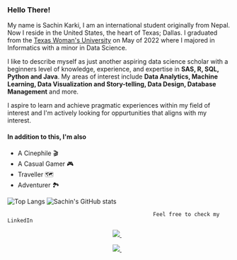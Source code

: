 ### Hello There!

My name is Sachin Karki, I am an international student originally from Nepal. Now I reside in the United States, the heart of Texas; Dallas. 
I graduated from the <a href="https://www.twu.edu/">Texas Woman's University</a> on May of 2022 where I majored in Informatics with a minor in Data Science. 

I like to describe myself as just another aspiring data science scholar with a beginners level of knowledge, experience, and expertise in **SAS, R, SQL, Python and Java**.
My areas of interest include **Data Analytics, Machine Learning, Data Visualization and Story-telling, Data Design, Database Management** and more. 

I aspire to learn and achieve pragmatic experiences within my field of interest and I'm actively looking for oppurtunities that aligns with my interest.
#### In addition to this, I'm also 
- A Cinephile :clapper:
- A Casual Gamer :video_game:
- Traveller :world_map: 
- Adventurer :national_park:

![Top Langs](https://github-readme-stats.vercel.app/api/top-langs/?username=skarki7&layout=compact)
![Sachin's GitHub stats](https://github-readme-stats.vercel.app/api?username=skarki7&show_icons=true&theme=radical)

                                                  Feel free to check my LinkedIn
<p align='center'>
<a href="https://www.linkedin.com/in/sachin-karki7/">
<img src="https://img.shields.io/badge/linkedin-%230077B5.svg?&style=for-the-badge&logo=linkedin&logoColor=white" />
</a>&nbsp;&nbsp;

  <p align='center'> 
  <a href="https://github.com/skarki7/">
    <img src="https://img.shields.io/static/v1?label=My&message=Github&color=red" />
  </a>&nbsp;&nbsp;
</p>



